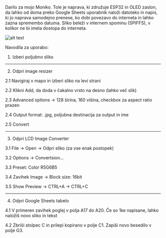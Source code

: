 Darilo za mojo Moniko. Tole je naprava, ki združuje ESP32 in OLED zaslon, da lahko od doma preko Google Sheets uporabnik naloži datoteko in napis, ki jo naprava samodejno prenese, ko dobi povezavo do interneta in lahko zazna spremembo datuma. Sliko beleži v internem spominu (SPIFFS), v kolikor ne bi imela dostopa do interneta. 

![alt text](https://github.com/davidzindovic/MyFlower/blob/myflower.jpg?raw=true)

Navodila za uporabo:
1. Izberi poljubno sliko
--------------------------------------------------------------------------
2. Odpri image resizer

2.1 Navigiraj v mapo in izberi sliko na levi strani

2.2 Klikni Add, da doda v čakalno vrsto na desno (lahko več slik)

2.3 Advanced options -> 128 širina, 160 višina, checkbox za aspect ratio prazen

2.4 Output format: .jpg, poljubna destinacija za output in ime

2.5 Convert

---------------------------------------------------------------------------
3. Odpri LCD Image Converter

3.1 File -> Open -> Odpri sliko (za vse enak postopek)

3.2 Options -> Convertsion...

3.3 Preset: Color R5G6B5

3.4 Zavihek Image -> Block size: 16bit

3.5 Show Preview -> CTRL+A -> CTRL+C

-----------------------------------------------------------------------------
4. Odpri Google Sheets tabelo

4.1 V primeren zavihek poglej v polja A17 do A20. Če so 1ke napisane, lahko naložiš novo sliko in tekst

4.2 Zbriši stolpec C in prilepi kopirano v polje C1. Zapiši novo besedilo v polje G3.
